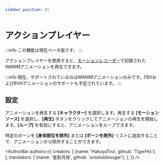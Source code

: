 ```yaml
---
sidebar_position: 81
---
```


# アクションプレイヤー

:::info
この機能は現在ベータ版です。
:::

アクションプレイヤーを使用すると、[モーションレコーダー](motion-recorder)で記録されたWANIMアニメーションを再生できます。

:::info
現在、サポートされているのはWANIMアニメーションのみです。FBXおよびBVHアニメーションのサポートも予定されています。
:::

## 設定

アニメーションを再生する **[キャラクター]** を選択します。再生する **[モーションソース]** を選択し、**[再生]** ボタンをクリックしてアニメーションの再生を開始します。**[ループ]** を有効にすると、アニメーションをループできます。

特定のボーンを **[身体部位を除外]** または **[ボーンを除外]** リストに追加することで、アニメーションから除外することができます。

<AuthorBar authors={{
  creators: [
    {name: 'HakuyaTira', github: 'TigerHix'},
  ],
  translators: [
    {name: '星影月夜', github: 'unsolublesugar'},
  ],
}} />
